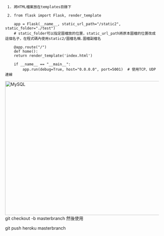      1. 將HTML檔案放在templates目錄下
      
     2. from flask import Flask, render_template

        app = Flask(__name__, static_url_path="/static2", static_folder="./test")  
        # static_folder可以指定圖檔放的位置，static_url_path將原本圖檔的位置改成這個名子，在程式碼內使用static2/圖檔名稱.圖檔副檔名

        @app.route("/")
        def home():
        return render_template('index.html')

        if __name__ == "__main__":
            app.run(debug=True, host="0.0.0.0", port=5001)  # 使用TCP、UDP連線
 
<img src="https://user-images.githubusercontent.com/97188330/159395429-e185d72f-2a50-4ea6-b8e7-fde055a62f83.png" width="600" height="440" alt="MySQL"/><br/>
git checkout -b masterbranch
然後使用

git push heroku masterbranch
